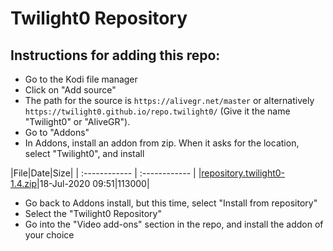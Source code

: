 # Twilight0 Repository

## Instructions for adding this repo:

* Go to the Kodi file manager
* Click on "Add source"
* The path for the source is `https://alivegr.net/master` or alternatively `https://twilight0.github.io/repo.twilight0/` (Give it the name "Twilight0" or "AliveGR").
* Go to "Addons"
* In Addons, install an addon from zip.  When it asks for the location, select "Twilight0", and install

|File|Date|Size|
| :------------ | :------------ |
|[repository.twilight0-1.4.zip](repository.twilight0-1.4.zip)|18-Jul-2020 09:51|113000|


* Go back to Addons install, but this time, select "Install from repository"
* Select the "Twilight0 Repository"
* Go into the "Video add-ons" section in the repo, and install the addon of your choice
